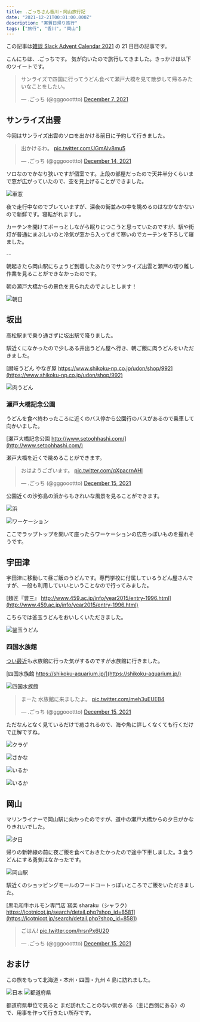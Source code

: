 ```yaml
---
title: .ごっちさん香川・岡山旅行記
date: "2021-12-21T00:01:00.000Z"
description: "実質日帰り旅行"
tags: ["旅行", "香川", "岡山"]
---
```


この記事は[雑談 Slack Advent Calendar 2021](https://adventar.org/calendars/6233) の 21 日目の記事です。

こんにちは、.ごっちです。
気が向いたので旅行してきました。きっかけは以下のツイートです。

<blockquote class="twitter-tweet"><p lang="ja" dir="ltr">サンライズで四国に行ってうどん食べて瀬戸大橋を見て散歩して帰るみたいなことをしたい。</p>&mdash; .ごっち (@gggooottto) <a href="https://twitter.com/gggooottto/status/1468135319694606341?ref_src=twsrc%5Etfw">December 7, 2021</a></blockquote>

## サンライズ出雲

今回はサンライズ出雲のソロを出かける前日に予約して行きました。

<blockquote class="twitter-tweet"><p lang="ja" dir="ltr">出かけるわ。 <a href="https://t.co/JGmAlv8mu5">pic.twitter.com/JGmAlv8mu5</a></p>&mdash; .ごっち (@gggooottto) <a href="https://twitter.com/gggooottto/status/1470736509871730689?ref_src=twsrc%5Etfw">December 14, 2021</a></blockquote>

ソロなのでかなり狭いですが個室です。上段の部屋だったので天井半分くらいまで窓が広がっていたので、空を見上げることができました。

![車窓](/blog/assets/images/posts/20211221-kagawa-okayama-trip/sunrise.jpg)

夜で走行中なのでブレていますが、深夜の街並みの中を眺めるのはなかなかないので新鮮です。寝転がれますし。

カーテンを開けてボーっとしながら眠りにつこうと思っていたのですが、駅や街灯が普通にまぶしいのと冷気が窓から入ってきて寒いのでカーテンを下ろして寝ました。

--

朝起きたら岡山駅にちょうど到着したあたりでサンライズ出雲と瀬戸の切り離し作業を見ることができなかったのです。

朝の瀬戸大橋からの景色を見られたのでよしとします！

![朝日](/blog/assets/images/posts/20211221-kagawa-okayama-trip/morning.jpg)

## 坂出

高松駅まで乗り通さずに坂出駅で降りました。

駅近くになかったので少しある井出うどん屋へ行き、朝ご飯に肉うどんをいただきました。

[讃岐うどん やなぎ屋 https://www.shikoku-np.co.jp/udon/shop/992](https://www.shikoku-np.co.jp/udon/shop/992)

![肉うどん](/blog/assets/images/posts/20211221-kagawa-okayama-trip/nikuudon.jpg)

### 瀬戸大橋記念公園

うどんを食べ終わったころに近くのバス停から公園行のバスがあるので乗車して向かいました。

[瀬戸大橋記念公園 http://www.setoohhashi.com/](http://www.setoohhashi.com/)

瀬戸大橋を近くで眺めることができます。

<blockquote class="twitter-tweet"><p lang="ja" dir="ltr">おはようございます。 <a href="https://t.co/qXpacrnAHI">pic.twitter.com/qXpacrnAHI</a></p>&mdash; .ごっち (@gggooottto) <a href="https://twitter.com/gggooottto/status/1470908073741266944?ref_src=twsrc%5Etfw">December 15, 2021</a></blockquote>

公園近くの沙弥島の浜からもきれいな風景を見ることができます。

![浜](/blog/assets/images/posts/20211221-kagawa-okayama-trip/beach.jpg)

![ワーケーション](/blog/assets/images/posts/20211221-kagawa-okayama-trip/workation.jpg)

ここでラップトップを開いて座ったらワーケーションの広告っぽいものを撮れそうです。

## 宇田津

宇田津に移動して昼ご飯のうどんです。専門学校に付属しているうどん屋さんですが、一般も利用していいということなので行ってみました。

[麺匠『豊三』 http://www.459.ac.jp/info/year2015/entry-1996.html](http://www.459.ac.jp/info/year2015/entry-1996.html)

こちらでは釜玉うどんをおいしくいただきました。

![釜玉うどん](/blog/assets/images/posts/20211221-kagawa-okayama-trip/kamatamaudon.jpg)

### 四国水族館

[つい最近](https://twitter.com/gggooottto/status/1461927065205329923?s=20)も水族館に行った気がするのですが水族館に行きました。

[四国水族館 https://shikoku-aquarium.jp/](https://shikoku-aquarium.jp/)

![四国水族館](/blog/assets/images/posts/20211221-kagawa-okayama-trip/shikokusuizokukan.jpg)

<blockquote class="twitter-tweet"><p lang="ja" dir="ltr">まーた 水族館に来ましたよ。 <a href="https://t.co/meh3uEUEB4">pic.twitter.com/meh3uEUEB4</a></p>&mdash; .ごっち (@gggooottto) <a href="https://twitter.com/gggooottto/status/1471001782516338693?ref_src=twsrc%5Etfw">December 15, 2021</a></blockquote>

ただなんとなく見ているだけで癒されるので、海や魚に詳しくなくても行くだけで正解ですね。

![クラゲ](/blog/assets/images/posts/20211221-kagawa-okayama-trip/jelly.jpg)

![さかな](/blog/assets/images/posts/20211221-kagawa-okayama-trip/fish.jpg)

![いるか](/blog/assets/images/posts/20211221-kagawa-okayama-trip/iruka.jpg)

![いるか](/blog/assets/images/posts/20211221-kagawa-okayama-trip/iruka-show.gif)

## 岡山

マリンライナーで岡山駅に向かったのですが、道中の瀬戸大橋からの夕日がかなりきれいでした。

![夕日](/blog/assets/images/posts/20211221-kagawa-okayama-trip/evening.jpg)

帰りの新幹線の前に夜ご飯を食べておきたかったので途中下車しました。3 食うどんにする勇気はなかったです。

![岡山駅](/blog/assets/images/posts/20211221-kagawa-okayama-trip/momotarou.jpg)

駅近くのショッピングモールのフードコートっぽいところでご飯をいただきました。

[黒毛和牛ホルモン専門店 冩楽 sharaku（シャラク）https://icotnicot.jp/search/detail.php?shop_id=8581](https://icotnicot.jp/search/detail.php?shop_id=8581)

<blockquote class="twitter-tweet"><p lang="ja" dir="ltr">ごはん! <a href="https://t.co/hrsnPx6U20">pic.twitter.com/hrsnPx6U20</a></p>&mdash; .ごっち (@gggooottto) <a href="https://twitter.com/gggooottto/status/1471053936388079619?ref_src=twsrc%5Etfw">December 15, 2021</a></blockquote>

## おまけ

この旅をもって北海道・本州・四国・九州 4 島に訪れました。

![日本](/blog/assets/images/posts/20211221-kagawa-okayama-trip/japan.png)
![都道府県](/blog/assets/images/posts/20211221-kagawa-okayama-trip/japan2.png)

都道府県単位で見ると まだ訪れたことのない県がある（主に西側にある）ので、用事を作って行きたい所存です。
